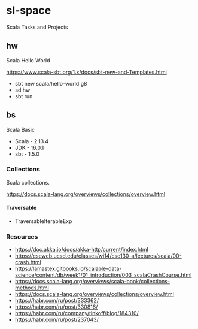 # sl-space
Scala Tasks and Projects

## hw

Scala Hello World

https://www.scala-sbt.org/1.x/docs/sbt-new-and-Templates.html

* sbt new scala/hello-world.g8
* sd hw
* sbt run

## bs

Scala Basic

* Scala - 2.13.4
* JDK - 16.0.1
* sbt - 1.5.0

### Collections

Scala collections.

https://docs.scala-lang.org/overviews/collections/overview.html

#### Traversable

* TraversableIterableExp

### Resources

* https://doc.akka.io/docs/akka-http/current/index.html
* https://cseweb.ucsd.edu/classes/wi14/cse130-a/lectures/scala/00-crash.html
* https://lamastex.gitbooks.io/scalable-data-science/content/db/week1/01_introduction/003_scalaCrashCourse.html
* https://docs.scala-lang.org/overviews/scala-book/collections-methods.html
* https://docs.scala-lang.org/overviews/collections/overview.html
* https://habr.com/ru/post/333362/
* https://habr.com/ru/post/330816/
* https://habr.com/ru/company/tinkoff/blog/184310/
* https://habr.com/ru/post/237043/
